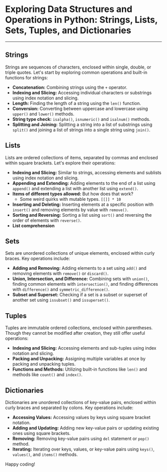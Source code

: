 # Exploring Data Structures and Operations in Python: Strings, Lists, Sets, Tuples, and Dictionaries

---

## Strings

Strings are sequences of characters, enclosed within single, double, or triple quotes. Let's start by exploring common operations and built-in functions for strings:

- **Concatenation:** Combining strings using the `+` operator.
- **Indexing and Slicing:** Accessing individual characters or substrings using index notation and slicing.
- **Length:** Finding the length of a string using the `len()` function.
- **Conversion:** Converting between uppercase and lowercase using `upper()` and `lower()` methods. 
- **String type check:** `isalpha()`, `isnumeric()` and `isalnum()` methods.
- **Splitting and Joining:** Splitting a string into a list of substrings using `split()` and joining a list of strings into a single string using `join()`.

## Lists

Lists are ordered collections of items, separated by commas and enclosed within square brackets. Let's explore their operations:

- **Indexing and Slicing:** Similar to strings, accessing elements and sublists using index notation and slicing.
- **Appending and Extending:** Adding elements to the end of a list using `append()` and extending a list with another list using `extend()`.
- **Items of different types allowed:** But how does that work?
	- Some weird quirks with mutable types. `[[]] * 10`
- **Inserting and Deleting:** Inserting elements at a specific position with `insert()` and removing elements by value with `remove()`.
- **Sorting and Reversing:** Sorting a list using `sort()` and reversing the order of elements with `reverse()`.
- **List comprehension**

## Sets

Sets are unordered collections of unique elements, enclosed within curly braces. Key operations include:

- **Adding and Removing:** Adding elements to a set using `add()` and removing elements with `remove()` or `discard()`.
- **Union, Intersection, and Difference:** Combining sets with `union()`, finding common elements with `intersection()`, and finding differences with `difference()` and `symmetric_difference()`.
- **Subset and Superset:** Checking if a set is a subset or superset of another set using `issubset()` and `issuperset()`.

## Tuples

Tuples are immutable ordered collections, enclosed within parentheses. Though they cannot be modified after creation, they still offer useful operations:

- **Indexing and Slicing:** Accessing elements and sub-tuples using index notation and slicing.
- **Packing and Unpacking:** Assigning multiple variables at once by packing and unpacking tuples.
- **Functions and Methods:** Utilizing built-in functions like `len()` and methods like `count()` and `index()`.

## Dictionaries

Dictionaries are unordered collections of key-value pairs, enclosed within curly braces and separated by colons. Key operations include:

- **Accessing Values:** Accessing values by keys using square bracket notation.
- **Adding and Updating:** Adding new key-value pairs or updating existing ones using square brackets.
- **Removing:** Removing key-value pairs using `del` statement or `pop()` method.
- **Iterating:** Iterating over keys, values, or key-value pairs using `keys()`, `values()`, and `items()` methods.


Happy coding!
